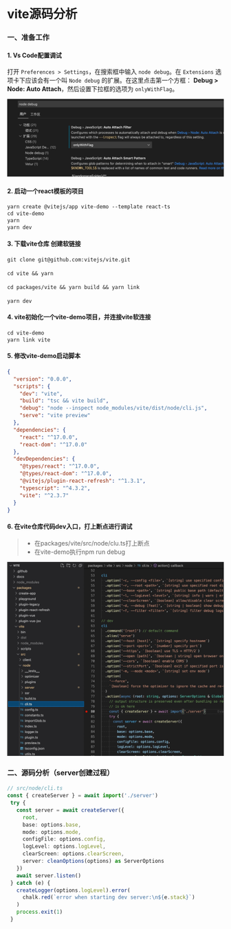 

# vite源码分析

### 一、准备工作

####  1. Vs Code配置调试

打开 `Preferences > Settings`，在搜索框中输入 `node debug`。在 `Extensions` 选项卡下应该会有一个叫 `Node debug` 的扩展。在这里点击第一个方框： **Debug > Node: Auto Attach**，然后设置下拉框的选项为 `onlyWithFlag`。

![](./assets/10001624083369_.pic_hd.jpg)

#### 2. 启动一个react模板的项目

```shell
yarn create @vitejs/app vite-demo --template react-ts
cd vite-demo
yarn
yarn dev
```

#### 3. 下载vite仓库 创建软链接

```shell
git clone git@github.com:vitejs/vite.git

cd vite && yarn

cd packages/vite && yarn build && yarn link

yarn dev

```

#### 4. vite初始化一个vite-demo项目，并连接vite软连接

```shell
cd vite-demo
yarn link vite
```

#### 5. 修改vite-demo启动脚本

```json
{
  "version": "0.0.0",
  "scripts": {
    "dev": "vite",
    "build": "tsc && vite build",
    "debug": "node --inspect node_modules/vite/dist/node/cli.js",
    "serve": "vite preview"
  },
  "dependencies": {
    "react": "^17.0.0",
    "react-dom": "^17.0.0"
  },
  "devDependencies": {
    "@types/react": "^17.0.0",
    "@types/react-dom": "^17.0.0",
    "@vitejs/plugin-react-refresh": "^1.3.1",
    "typescript": "^4.3.2",
    "vite": "^2.3.7"
  }
}
```

#### 6. 在vite仓库代码dev入口，打上断点进行调试

> * 在packages/vite/src/node/clu.ts打上断点
> * 在vite-demo执行npm run debug

![](./assets/2.jpg)

### 二、源码分析（server创建过程）

```ts
// src/node/cli.ts 
const { createServer } = await import('./server')
 try {
   const server = await createServer({
     root,
     base: options.base,
     mode: options.mode,
     configFile: options.config,
     logLevel: options.logLevel,
     clearScreen: options.clearScreen,
     server: cleanOptions(options) as ServerOptions
   })
   await server.listen()
 } catch (e) {
   createLogger(options.logLevel).error(
     chalk.red(`error when starting dev server:\n${e.stack}`)
   )
   process.exit(1)
 }
```

